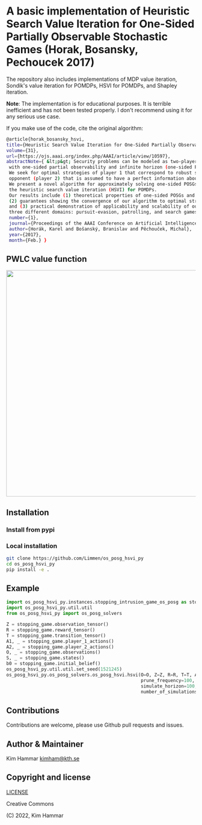 # A basic implementation of Heuristic Search Value Iteration for One-Sided Partially Observable Stochastic Games (Horak, Bosansky, Pechoucek 2017)

The repository also includes implementations of MDP value iteration, Sondik's value iteration for POMDPs, 
HSVI for POMDPs, and Shapley iteration.

**Note**: The implementation is for educational purposes. 
It is terrible inefficient and has not been tested properly. 
I don't recommend using it for any serious use case. 

If you make use of the code, cite the original algorithm:

```bash
@article{horak_bosansky_hsvi, 
title={Heuristic Search Value Iteration for One-Sided Partially Observable Stochastic Games}, 
volume={31}, 
url={https://ojs.aaai.org/index.php/AAAI/article/view/10597}, 
abstractNote={ &lt;p&gt; Security problems can be modeled as two-player partially observable stochastic games
 with one-sided partial observability and infinite horizon (one-sided POSGs). 
 We seek for optimal strategies of player 1 that correspond to robust strategies against the worst-case 
 opponent (player 2) that is assumed to have a perfect information about the game. 
 We present a novel algorithm for approximately solving one-sided POSGs based on 
 the heuristic search value iteration (HSVI) for POMDPs. 
 Our results include (1) theoretical properties of one-sided POSGs and their value functions, 
 (2) guarantees showing the convergence of our algorithm to optimal strategies, 
 and (3) practical demonstration of applicability and scalability of our algorithm on 
 three different domains: pursuit-evasion, patrolling, and search games. &lt;/p&gt; }, 
 number={1}, 
 journal={Proceedings of the AAAI Conference on Artificial Intelligence}, 
 author={Horák, Karel and Bošanský, Branislav and Pěchouček, Michal}, 
 year={2017}, 
 month={Feb.} }
```

## PWLC value function

<p align="center">
<img src="imgs/tiger_values.png" width="600">
</p>

## Installation

### Install from pypi


### Local installation

```bash
git clone https://github.com/Limmen/os_posg_hsvi_py
cd os_posg_hsvi_py
pip install -e . 
```

## Example

```python
import os_posg_hsvi_py.instances.stopping_intrusion_game_os_posg as stopping_game
import os_posg_hsvi_py.util.util
from os_posg_hsvi_py import os_posg_solvers

Z = stopping_game.observation_tensor()
R = stopping_game.reward_tensor()
T = stopping_game.transition_tensor()
A1, _ = stopping_game.player_1_actions()
A2, _ = stopping_game.player_2_actions()
O, _ = stopping_game.observations()
S, _ = stopping_game.states()
b0 = stopping_game.initial_belief()
os_posg_hsvi_py.util.util.set_seed(1521245)
os_posg_hsvi_py.os_posg_solvers.os_posg_hsvi.hsvi(O=O, Z=Z, R=R, T=T, A1=A1, A2=A2, S=S, gamma=0.9, b0=b0, epsilon=0.01,
                                                  prune_frequency=100, verbose=True, simulation_frequency=1,
                                                  simulate_horizon=100,
                                                  number_of_simulations=50, D=None)
```

## Contributions

Contributions are welcome, please use Github pull requests and issues.

## Author & Maintainer

Kim Hammar <kimham@kth.se>

## Copyright and license

[LICENSE](LICENSE.md)

Creative Commons

(C) 2022, Kim Hammar